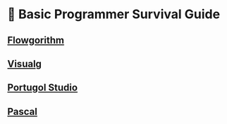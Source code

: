 # :card_index: Basic Programmer Survival Guide

## [Flowgorithm](flowgorithm.md/)
## [Visualg](visualg.md/)
## [Portugol Studio](portugolStudio.md/)
## [Pascal](pascal.md/)